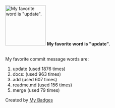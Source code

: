 <img src="https://my-badges.github.io/my-badges/favorite-word.png" alt="My favorite word is &quot;update&quot;." title="My favorite word is &quot;update&quot;." width="128">
<strong>My favorite word is &quot;update&quot;.</strong>
<br><br>

My favorite commit message words are:

1. update (used 1876 times)
2. docs: (used 963 times)
3. add (used 607 times)
4. readme.md (used 156 times)
5. merge (used 79 times)


Created by <a href="https://github.com/my-badges/my-badges">My Badges</a>